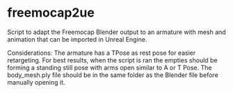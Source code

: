 # freemocap2ue
Script to adapt the Freemocap Blender output to an armature with mesh and animation that can be imported in Unreal Engine.

Considerations:
The armature has a TPose as rest pose for easier retargeting.
For best results, when the script is ran the empties should be forming a standing still pose with arms open similar to A or T Pose.
The body_mesh.ply file should be in the same folder as the Blender file before manually opening it.
